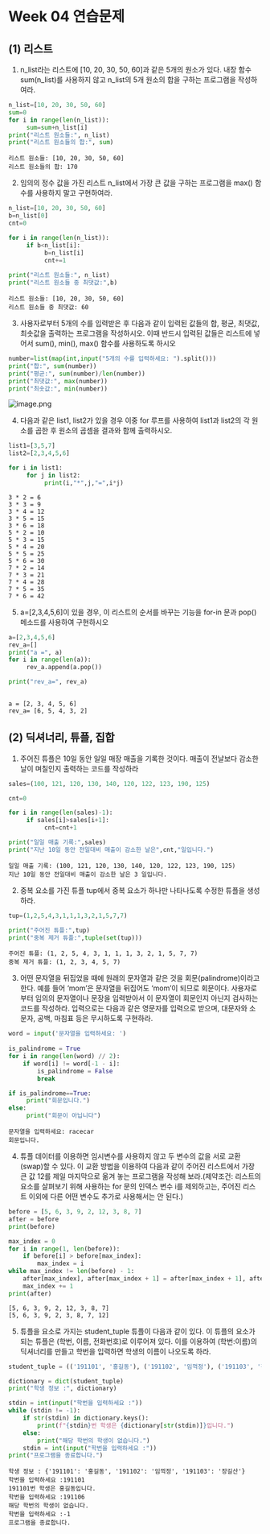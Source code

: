 # Week 04 연습문제

## (1) 리스트

1. n_list라는 리스트에 [10, 20, 30, 50, 60]과 같은 5개의 원소가 있다. 내장 함수 sum(n_list)를 사용하지 않고 n_list의 5개 원소의 합을 구하는 프로그램을 작성하여라.


```python
n_list=[10, 20, 30, 50, 60]
sum=0
for i in range(len(n_list)):
     sum=sum+n_list[i]
print("리스트 원소들:", n_list)
print("리스트 원소들의 합:", sum)
```

    리스트 원소들: [10, 20, 30, 50, 60]
    리스트 원소들의 합: 170
    

2. 임의의 정수 값을 가진 리스트 n_list에서 가장 큰 값을 구하는 프로그램을 max() 함수를 사용하지 말고 구현하여라.


```python
n_list=[10, 20, 30, 50, 60]
b=n_list[0]
cnt=0

for i in range(len(n_list)):
     if b<n_list[i]:
          b=n_list[i]
          cnt+=1
          
print("리스트 원소들:", n_list)
print("리스트 원소들 중 최댓값:",b)
```

    리스트 원소들: [10, 20, 30, 50, 60]
    리스트 원소들 중 최댓값: 60
    

3. 사용자로부터 5개의 수를 입력받은 후 다음과 같이 입력된 값들의 합, 평균, 최댓값, 최솟값을 출력하는 프로그램을 작성하시오. 이때 반드시 입력된 값들은 리스트에 넣어서 sum(), min(), max() 함수를 사용하도록 하시오


```python
number=list(map(int,input("5개의 수를 입력하세요: ").split()))
print("합:", sum(number))
print("평균:", sum(number)/len(number))
print("최댓값:", max(number))
print("최솟값:", min(number))
```

![image.png](attachment:image.png)

4. 다음과 같은 list1, list2가 있을 경우 이중 for 루프를 사용하여 list1과 list2의 각 원소를 곱한 후 원소의 곱셈을 결과와 함께 출력하시오.



```python
list1=[3,5,7]
list2=[2,3,4,5,6]

for i in list1:
     for j in list2:
          print(i,"*",j,"=",i*j)
```

    3 * 2 = 6
    3 * 3 = 9
    3 * 4 = 12
    3 * 5 = 15
    3 * 6 = 18
    5 * 2 = 10
    5 * 3 = 15
    5 * 4 = 20
    5 * 5 = 25
    5 * 6 = 30
    7 * 2 = 14
    7 * 3 = 21
    7 * 4 = 28
    7 * 5 = 35
    7 * 6 = 42
    

5. a=[2,3,4,5,6]이 있을 경우, 이 리스트의 순서를 바꾸는 기능을 for-in 문과 pop() 메소드를 사용하여 구현하시오


```python
a=[2,3,4,5,6]
rev_a=[]
print("a =", a)
for i in range(len(a)):
     rev_a.append(a.pop())

print("rev_a=", rev_a)
     

```

    a = [2, 3, 4, 5, 6]
    rev_a= [6, 5, 4, 3, 2]
    

## (2) 딕셔너리, 튜플, 집합

1. 주어진 튜플은 10일 동안 일일 매장 매출을 기록한 것이다. 매출이 전날보다 감소한 날이 며칠인지 출력하는 코드를 작성하라


```python
sales=(100, 121, 120, 130, 140, 120, 122, 123, 190, 125)

cnt=0

for i in range(len(sales)-1):
     if sales[i]>sales[i+1]:
          cnt=cnt+1

print("일일 매출 기록:",sales)
print("지난 10일 동안 전일대비 매출이 감소한 날은",cnt,"일입니다.")
```

    일일 매출 기록: (100, 121, 120, 130, 140, 120, 122, 123, 190, 125)
    지난 10일 동안 전일대비 매출이 감소한 날은 3 일입니다.
    

2. 중복 요소를 가진 튜플 tup에서 중복 요소가 하나만 나타나도록 수정한 튜플을 생성하라.


```python
tup=(1,2,5,4,3,1,1,1,3,2,1,5,7,7)

print("주어진 튜플:",tup)
print("중복 제거 튜플:",tuple(set(tup)))
```

    주어진 튜플: (1, 2, 5, 4, 3, 1, 1, 1, 3, 2, 1, 5, 7, 7)
    중복 제거 튜플: (1, 2, 3, 4, 5, 7)
    

3.	어떤 문자열을 뒤집었을 때에 원래의 문자열과 같은 것을 회문(palindrome)이라고 한다. 예를 들어 ‘mom’은 문자열을 뒤집어도 ‘mom’이 되므로 회문이다. 사용자로부터 임의의 문자열이나 문장을 입력받아서 이 문자열이 회문인지 아닌지 검사하는 코드를 작성하라. 입력으로는 다음과 같은 영문자를 입력으로 받으며, 대문자와 소문자, 공백, 마침표 등은 무시하도록 구현하라.


```python
word = input('문자열을 입력하세요: ')
 
is_palindrome = True                 
for i in range(len(word) // 2):      
    if word[i] != word[-1 - i]:      
        is_palindrome = False        
        break

if is_palindrome==True:
     print("회문입니다.")
else:
     print("회문이 아닙니다")
```

    문자열을 입력하세요: racecar
    회문입니다.
    

4. 튜플 데이터를 이용하면 임시변수를 사용하지 않고 두 변수의 값을 서로 교환(swap)할 수 있다. 이 교환 방법을 이용하여 다음과 같이 주어진 리스트에서 가장 큰 값 12를 제일 마지막으로 옮겨 놓는 프로그램을 작성해 보라.(제약조건: 리스트의 요소를 살펴보기 위해 사용하는 for 문의 인덱스 변수 i를 제외하고는, 주어진 리스트 이외에 다른 어떤 변수도 추가로 사용해서는 안 된다.) 


```python
before = [5, 6, 3, 9, 2, 12, 3, 8, 7]
after = before
print(before)

max_index = 0
for i in range(1, len(before)):
    if before[i] > before[max_index]:
        max_index = i
while max_index != len(before) - 1:
    after[max_index], after[max_index + 1] = after[max_index + 1], after[max_index]
    max_index += 1
print(after)
```

    [5, 6, 3, 9, 2, 12, 3, 8, 7]
    [5, 6, 3, 9, 2, 3, 8, 7, 12]
    

5. 튜플을 요소로 가지는 student_tuple 튜플이 다음과 같이 있다. 이 튜플의 요소가 되는 튜플은 (학번, 이름, 전화번호)로 이루어져 있다. 이를 이용하여 (학번:이름)의 딕셔너리를 만들고 학번을 입력하면 학생의 이름이 나오도록 하라.


```python
student_tuple = (('191101', '홍길동'), ('191102', '임꺽정'), ('191103', '장길산'))

dictionary = dict(student_tuple)
print("학생 정보 :", dictionary)

stdin = int(input("학번을 입력하세요 :"))
while (stdin != -1):
    if str(stdin) in dictionary.keys():
        print(f"{stdin}번 학생은 {dictionary[str(stdin)]}입니다.")
    else:
        print("해당 학번의 학생이 없습니다.")
    stdin = int(input("학번을 입력하세요 :"))
print("프로그램을 종료합니다.")
```

    학생 정보 : {'191101': '홍길동', '191102': '임꺽정', '191103': '장길산'}
    학번을 입력하세요 :191101
    191101번 학생은 홍길동입니다.
    학번을 입력하세요 :191106
    해당 학번의 학생이 없습니다.
    학번을 입력하세요 :-1
    프로그램을 종료합니다.
    
